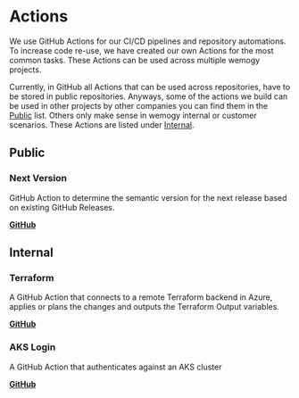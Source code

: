 # Actions

We use GitHub Actions for our CI/CD pipelines and repository automations. To increase code re-use, we have created our own Actions for the most common tasks. These Actions can be used across multiple wemogy projects.

Currently, in GitHub all Actions that can be used across repositories, have to be stored in public repositories. Anyways, some of the actions we build can be used in other projects by other companies you can find them in the [Public](#public) list. Others only make sense in wemogy internal or customer scenarios. These Actions are listed under [Internal](#internal).

## Public

### Next Version

GitHub Action to determine the semantic version for the next release based on existing GitHub Releases.

**[GitHub](https://github.com/wemogy/next-version-action)**

## Internal

### Terraform

A GitHub Action that connects to a remote Terraform backend in Azure, applies or plans the changes and outputs the Terraform Output variables.

**[GitHub](https://github.com/wemogy/terraform-action)**

### AKS Login

A GitHub Action that authenticates against an AKS cluster

**[GitHub](https://github.com/wemogy/aks-login-action)**
